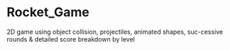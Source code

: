 # Rocket_Game
2D game using object collision, projectiles, animated shapes, suc-cessive rounds &amp; detailed score breakdown by level 
